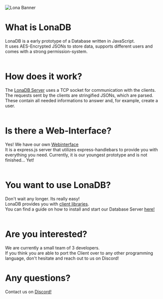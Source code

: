 ![Lona Banner](https://github.com/LonaDB/.github/blob/main/profile/banner.png?raw=true)
# What is LonaDB
LonaDB is a early prototype of a Database written in JavaScript. <br>
It uses AES-Encrypted JSONs to store data, supports different users and comes with a strong permission-system.
<br>
<br>
# How does it work?
The [LonaDB Server](https://github.com/LonaDB/Server) uses a TCP socket for communication with the clients. The requests sent by the clients are stringified JSONs, which are parsed. These contain all needed informations to answer and, for example, create a user.
<br>
<br>
# Is there a Web-Interface?
Yes! We have our own [Webinterface](https://github.com/LonaDB/Webinterface) <br>
It is a express.js server that utilizes express-handlebars to provide you with everything you need.
Currently, it is our youngest prototype and is not finished... Yet!
<br>
<br>
# You want to use LonaDB?
Don't wait any longer. Its really easy! <br>
LonaDB provides you with [client libraries](https://docs.lona-development.org/guide/clients.html). <br>
You can find a guide on how to install and start our Database Server [here!](https://docs.lona-development.org/guide/install.html)
<br>
<br>
# Are you interested?
We are currently a small team of 3 developers. <br>
If you think you are able to port the Client over to any other programming language, don't hesitate and reach out to us on Discord!
<br>
# Any questions? 
Contact us on [Discord!](https://discord.gg/tBWVGQt8sP)
